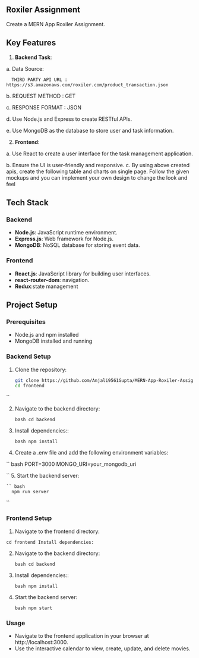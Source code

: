## Roxiler Assignment

Create a MERN App Roxiler Assignment.


## Key Features

1. **Backend Task**:
 
  a. Data Source:
  
      THIRD PARTY API URL : https://s3.amazonaws.com/roxiler.com/product_transaction.json
  
  b. REQUEST METHOD : GET
  
  c. RESPONSE FORMAT : JSON

  d. Use Node.js and Express to create RESTful APIs.

  e. Use MongoDB as the database to store user and task information.

2. **Frontend**:

  a. Use React to create a user interface for the task management application.

  b. Ensure the UI is user-friendly and responsive.
  c. By using above created apis, create the following table and charts on single page.
     Follow the given mockups and you can implement your own design to change the
     look and feel

## Tech Stack

### Backend

- **Node.js**: JavaScript runtime environment.
- **Express.js**: Web framework for Node.js.
- **MongoDB**: NoSQL database for storing event data.


### Frontend

- **React.js**: JavaScript library for building user interfaces.
- **react-router-dom**: navigation.
- **Redux**:state management

## Project Setup

### Prerequisites

- Node.js and npm installed
- MongoDB installed and running

### Backend Setup

1. Clone the repository:

   ``` bash
   git clone https://github.com/Anjali9561Gupta/MERN-App-Roxiler-Assignment.git
   cd frontend
  ``
  
2. Navigate to the backend directory:
   
   `` bash
      cd backend
   ``

3. Install dependencies::
   
   `` bash
      npm install
   ``
   
4. Create a .env file and add the following environment variables:
   
  `` bash
      PORT=3000
      MONGO_URI=your_mongodb_uri
      
   ``
5. Start the backend server:

    `` bash
      npm run server
   ``
   
### Frontend Setup

1. Navigate to the frontend directory:
   
  ``
  cd frontend
  Install dependencies:
  ``

2. Navigate to the backend directory:
   
   `` bash
      cd backend
   ``
   
3. Install dependencies::
   
   `` bash
      npm install
   ``

4. Start the backend server:
   
    `` bash
      npm start
   ``



### Usage
- Navigate to the frontend application in your browser at http://localhost:3000.
- Use the interactive calendar to view, create, update, and delete movies.


